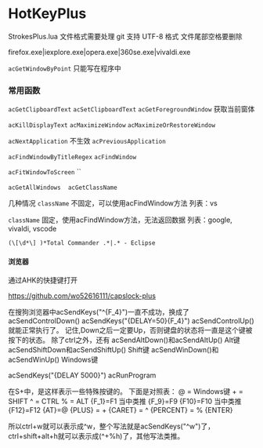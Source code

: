 # HotKeyPlus

StrokesPlus.lua 文件格式需要处理 git 支持 UTF-8 格式 
文件尾部空格要删除

firefox.exe|iexplore.exe|opera.exe|360se.exe|vivaldi.exe

`acGetWindowByPoint`  只能写在程序中

### 常用函数

`acGetClipboardText`
`acSetClipboardText`
`acGetForegroundWindow` 获取当前窗体

`acKillDisplayText`
`acMaximizeWindow`
`acMaximizeOrRestoreWindow`

`acNextApplication`   不生效
`acPreviousApplication`

`acFindWindowByTitleRegex`
`acFindWindow`

`acFitWindowToScreen`
``

`acGetAllWindows`
``
``
`acGetClassName`
``
``
``
``
``
``
``
``
``
``
``
``
``
``
``
``



几种情况
`className` 不固定，可以使用acFindWindow方法
列表：vs

`className` 固定，使用acFindWindow方法，无法返回数据
列表：google, vivaldi, vscode 



``` 代码暂存
(\[\d*\] )*Total Commander .*|.* - Eclipse
```


#### 浏览器
通过AHK的快捷键打开



https://github.com/wo52616111/capslock-plus

在搜狗浏览器中acSendKeys("^{F_4}")一直不成功，换成了 
acSendControlDown() 
acSendKeys("{DELAY=50}{F_4}") 
acSendControlUp() 
就能正常执行了。 
记住,Down之后一定要Up，否则键盘的状态将一直是这个键被按下的状态。 
除了ctrl之外，还有 
acSendAltDown()和acSendAltUp()      Alt键 
acSendShiftDown和acSendShiftUp()   Shift键 
acSendWinDown()和acSendWinUp()   Windows键 

acSendKeys("{DELAY 5000}")
acRunProgram

在S+中，是这样表示一些特殊按键的。 
下面是对照表： 
    @ = Windows键 
    + = SHIFT 
    ^ = CTRL 
    % = ALT 
    {F_1}=F1 
    当中类推 
    {F_9}=F9 
    {F10}=F10 
    当中类推 
    {F12}=F12 
    {AT}=@ 
    {PLUS} = + 
    {CARET} = ^ 
    {PERCENT} = % 
    {ENTER}
    
所以ctrl+w就可以表示成^w，整个写法就是acSendKeys("^w")了，ctrl+shift+alt+h就可以表示成(^+%h)了，其他写法类推。 
